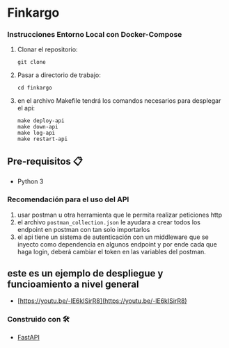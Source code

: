 # Finkargo

### Instrucciones Entorno Local con Docker-Compose

1. Clonar el repositorio:

    `git clone`

2. Pasar a directorio de trabajo:

    `cd finkargo`

3. en el archivo Makefile tendrá los comandos necesarios para desplegar el api:

    `make deploy-api`    
    `make down-api`     
    `make log-api`  
    `make restart-api`

## Pre-requisitos 📋
* Python 3

### Recomendación para el uso del API
1. usar postman u otra herramienta que le permita realizar peticiones http
2. el archivo `postman_collection.json` le ayudara a crear todos los endpoint en postman con tan solo importarlos
3. el api tiene un sistema de autenticación con un middleware que se inyecto como dependencia en algunos endpoint y por ende cada que haga login, deberá cambiar el token en las variables del postman.

## este es un ejemplo de despliegue y funcioamiento a nivel general
* [https://youtu.be/-lE6kISirR8](https://youtu.be/-lE6kISirR8)

### Construido con 🛠️

* [FastAPI](https://fastapi.tiangolo.com/)